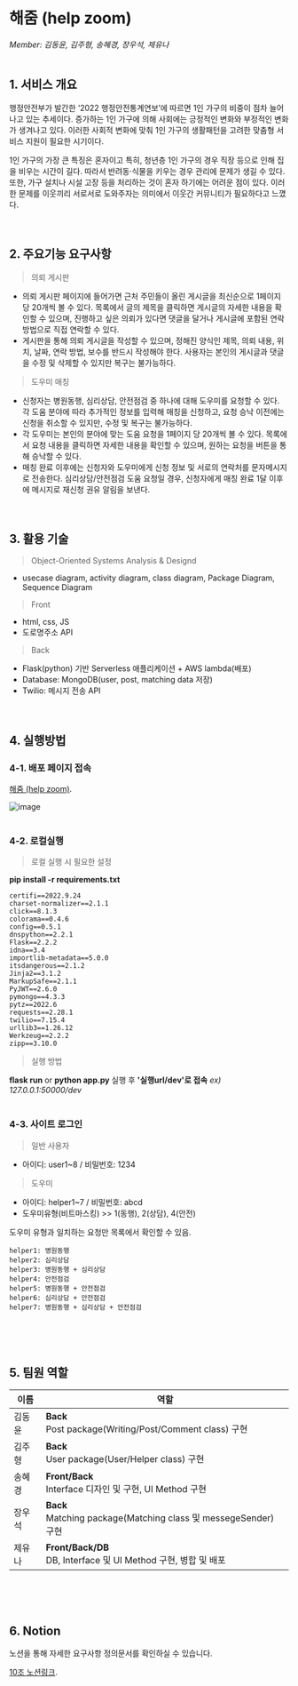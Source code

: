 # 해줌 (help zoom)
*Member: 김동윤, 김주형, 송혜경, 장우석, 제유나*
<br><br>

## 1. 서비스 개요
행정안전부가 발간한 ‘2022 행정안전통계연보’에 따르면 1인 가구의 비중이 점차 늘어나고 있는 추세이다. 증가하는 1인 가구에 의해 사회에는 긍정적인 변화와 부정적인 변화가 생겨나고 있다. 이러한 사회적 변화에 맞춰 1인 가구의 생활패턴을 고려한 맞춤형 서비스 지원이 필요한 시기이다. 

 1인 가구의 가장 큰 특징은 혼자이고 특히, 청년층 1인 가구의 경우 직장 등으로 인해 집을 비우는 시간이 길다. 따라서 반려동·식물을 키우는 경우 관리에 문제가 생길 수 있다. 또한, 가구 설치나 시설 고장 등을 처리하는 것이 혼자 하기에는 어려운 점이 있다. 이러한 문제를 이웃끼리 서로서로 도와주자는 의미에서 이웃간 커뮤니티가 필요하다고 느꼈다.
<br><br><br>

## 2. 주요기능 요구사항
> 의뢰 게시판
- 의뢰 게시판 페이지에 들어가면 근처 주민들이 올린 게시글을 최신순으로 1페이지 당 20개씩 볼 수 있다. 목록에서 글의 제목을 클릭하면 게시글의 자세한 내용을 확인할 수 있으며, 진행하고 싶은 의뢰가 있다면 댓글을 달거나 게시글에 포함된 연락 방법으로 직접 연락할 수 있다. 
- 게시판을 통해 의뢰 게시글을 작성할 수 있으며, 정해진 양식인 제목, 의뢰 내용, 위치, 날짜, 연락 방법, 보수를 반드시 작성해야 한다. 사용자는 본인의 게시글과 댓글을 수정 및 삭제할 수 있지만 복구는 불가능하다.

> 도우미 매칭
- 신청자는 병원동행, 심리상담, 안전점검 중 하나에 대해 도우미를 요청할 수 있다. 각 도움 분야에 따라 추가적인 정보를 입력해 매칭을 신청하고, 요청 승낙 이전에는 신청을 취소할 수 있지만, 수정 및 복구는 불가능하다.
- 각 도우미는 본인의 분야에 맞는 도움 요청을 1페이지 당 20개씩 볼 수 있다. 목록에서 요청 내용을 클릭하면 자세한 내용을 확인할 수 있으며, 원하는 요청을 버튼을 통해 승낙할 수 있다.
- 매칭 완료 이후에는 신청자와 도우미에게 신청 정보 및 서로의 연락처를 문자메시지로 전송한다. 심리상담/안전점검 도움 요청일 경우, 신청자에게 매칭 완료 1달 이후에 메시지로 재신청 권유 알림을 보낸다.
<br><br><br>

## 3. 활용 기술
> Object-Oriented Systems Analysis & Designd

- usecase diagram, activity diagram, class diagram, Package Diagram, Sequence Diagram

> Front

- html, css, JS
- 도로명주소 API

> Back

- Flask(python) 기반 Serverless 애플리케이션 + AWS lambda(배포)
- Database: MongoDB(user, post, matching data 저장)
- Twilio: 메시지 전송 API
<br><br><br>


## 4. 실행방법
### 4-1. 배포 페이지 접속
[해줌 (help zoom)](https://url.kr/uo8rym).

![image](https://user-images.githubusercontent.com/81686317/205733882-183c9390-7bb1-4b58-a957-680482345ea3.png)
<br><br>
### 4-2. 로컬실행
> 로컬 실행 시 필요한 설정

**pip install -r requirements.txt**

```
certifi==2022.9.24
charset-normalizer==2.1.1
click==8.1.3
colorama==0.4.6
config==0.5.1
dnspython==2.2.1
Flask==2.2.2
idna==3.4
importlib-metadata==5.0.0
itsdangerous==2.1.2
Jinja2==3.1.2
MarkupSafe==2.1.1
PyJWT==2.6.0
pymongo==4.3.3
pytz==2022.6
requests==2.28.1
twilio==7.15.4
urllib3==1.26.12
Werkzeug==2.2.2
zipp==3.10.0
```
> 실행 방법

**flask run** or **python app.py** 실행 후 
**'실행url/dev'로 접속** _ex) 127.0.0.1:50000/dev_
<br><br>

### 4-3. 사이트 로그인

> 일반 사용자
- 아이디: user1~8 / 비밀번호: 1234

> 도우미
- 아이디: helper1~7 / 비밀번호: abcd
- 도우미유형(비트마스킹) >>  1(동행), 2(상담), 4(안전)

도우미 유형과 일치하는 요청만 목록에서 확인할 수 있음.
```
helper1: 병원동행
helper2: 심리상담
helper3: 병원동행 + 심리상담
helper4: 안전점검
helper5: 병원동행 + 안전점검
helper6: 심리상담 + 안전점검
helper7: 병원동행 + 심리상담 + 안전점검 
```
<br><br><br>

## 5. 팀원 역할

|이름|역할|
|---|------------------------|
|김동윤|__Back__<br>Post package(Writing/Post/Comment class) 구현|
|김주형|__Back__<br>User package(User/Helper class) 구현|
|송혜경|__Front/Back__<br>Interface 디자인 및 구현, UI Method 구현|
|장우석|__Back__<br>Matching package(Matching class 및 messegeSender) 구현|
|제유나|__Front/Back/DB__<br>DB, Interface 및 UI Method 구현, 병합 및 배포|

<br><br><br>
## 6. Notion
노션을 통해 자세한 요구사항 정의문서를 확인하실 수 있습니다.

[10조 노션링크](https://www.notion.so/10-_-3-ddd5a06c975746689816ef191882c024).
